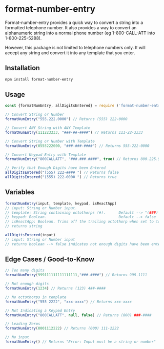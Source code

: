 # format-number-entry

Format-number-entry provides a quick way to convert a string into a formatted telephone number. It also provides a way to convert an alphanumeric string into a normal phone number (eg 1-800-CALL-ATT into 1-800-225-5288). 

However, this package is not limited to telephone numbers only. It will accept any string and convert it into any template that you enter. 

## Installation

```bash
npm install format-number-entry
```

## Usage

```javascript
const {formatNumEntry, allDigitsEntered} = require ('format-number-entry')

// Convert String or Number
formatNumEntry("555.222.0000") // Returns (555) 222-0000

// Convert ANY String with ANY Template
formatNumEntry(111223333, "###-##-####") // Returns 111-22-3333

// Convert String or Number with Template
formatNumEntry(0555222000, "###-###-####") // Returns 555-222-0000

// Convert Keypad Entry with Template 
formatNumEntry("800CALLATT", "###.###.####", true) // Returns 800.225.5288

// Verify that Enough Digits have been Entered
allDigitsEntered("(555) 222-#### ") // Returns false
allDigitsEntered("(555) 222-0000 ") // Returns true
```
## Variables

```javascript
formatNumEntry(input, template, keypad, isReactApp)
// input: String or Number input.
// template: String containing octothorps (#).      Default --> "(###) ###-####"
// keypad: Boolean.                                 Default --> false
// isReactApp: Boolean. Trims off the trailing octothorp when set to true. Default ==> false
// returns string

allDigitsEntered(input)
// input: String or Number input
// returns boolean --> false indicates not enough digits have been entered

```
## Edge Cases / Good-to-Know

```javascript
// Too many digits
formatNumEntry(999111111111111111,"###-####") // Returns 999-1111

// Not enough digits
formatNumEntry(1234) // Returns (123) 4##-####

// No octothorps in template
formatNumEntry("555 2222", "xxx-xxxx") // Returns xxx-xxxx

// Not Indicating a Keypad Entry
formatNumEntry("800CALLATT", null, false) // Returns (800) ###-####

// Leading Zeros
formatNumEntry(0001112222) // Returns (000) 111-2222

// No input
formatNumEntry() // Returns "Error: Input must be a string or number"
```
